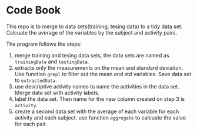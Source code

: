 Code Book
================
This repo is to merge to data sets(training, tesing data) to a tidy data set. Calcuate the average of the variables by the subject and activity pairs.

The program follows the steps:

1. merge training and tesing data sets, the data sets are named as `trainingData` and `testingData`.
2. extracts only the measurements on the mean and standard deviation. Use function `grepl` to filter out the mean and std variables. Save data set to `extractedData`.
3. use descriptive activity names to name the activities in the data set. Merge data set with activity labels.
4. label the data set. Then name for the new column created on step 3 is `activity`.
5. create a second data set with the average of each variable for each activity and each subject. use function `aggregate` to calcuate the value for each pair.
